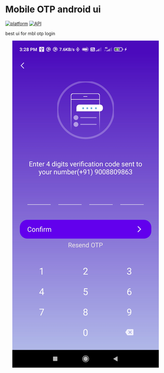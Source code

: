 # Mobile OTP android ui
[![platform](https://img.shields.io/badge/Platform-Android-yellow.svg?style=flat-square)](https://www.android.com)
[![API](https://img.shields.io/badge/API-16%2B-brightgreen.svg?style=flat-square)](https://android-arsenal.com/api?level=16s)
 
best ui for mbl otp login
 

 <div align="center" width="20px" height="30px"><img src="screenshot.jpg"/></div>

 
